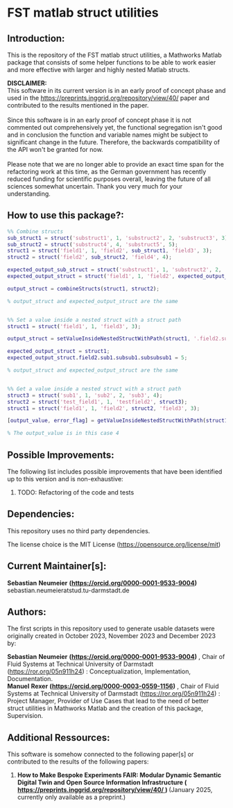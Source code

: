 <!-- heading declaration and main RDFa data declaration in HTML-->
<div xmlns:schema="https://schema.org/" typeof="schema:SoftwareSourceCode" id="software-1">
   <h1 property="schema:name">FST matlab struct utilities</h1>
   <meta property="schema:codeRepository" content="https://github.com/test123-all/fst-matlab-struct-utilities">
   <meta property="schema:codeSampleType" content="full solution">
   <meta property="schema:license" content="https://opensource.org/license/mit">
   <meta property="schema:programmingLanguage" content="Matlab">
   <h2>Introduction:</h2>
   <p property="schema:description">
      This is the repository of the FST matlab struct utilities, a Mathworks Matlab package that consists of some helper
      functions to be able to work easier and more effective with larger and highly nested Matlab structs.
   </p>
</div>


<b>DISCLAIMER:</b> <br>
This software in its current version is in an early proof of concept phase and used in the
https://preprints.inggrid.org/repository/view/40/ paper and contributed to the results mentioned in the paper.<br>
<br>
Since this software is in an early proof of concept phase it is not commented out comprehensively yet,
the functional segregation isn't good and in conclusion the function and variable names might be subject to
significant change in the future. Therefore, the backwards compatibility of the API won't be granted for now. <br>
<br>
Please note that we are no longer able to provide an exact time span for the refactoring work at this time, as the
German government has recently reduced funding for scientific purposes overall, leaving the future of all sciences
somewhat uncertain. Thank you very much for your understanding. <br>


## How to use this package?:
```matlab
%% Combine structs
sub_struct1 = struct('substruct1', 1, 'substruct2', 2, 'substruct3', 3);
sub_struct2 = struct('substruct4', 4, 'substruct5', 5);
struct1 = struct('field1', 1, 'field2', sub_struct1, 'field3', 3);
struct2 = struct('field2', sub_struct2, 'field4', 4);

expected_output_sub_struct = struct('substruct1', 1, 'substruct2', 2, 'substruct3', 3, 'substruct4', 4, 'substruct5', 5);
expected_output_struct = struct('field1', 1, 'field2', expected_output_sub_struct, 'field3', 3, 'field4', 4);

output_struct = combineStructs(struct1, struct2);

% output_struct and expected_output_struct are the same


%% Set a value inside a nested struct with a struct path
struct1 = struct('field1', 1, 'field3', 3);

output_struct = setValueInsideNestedStructWithPath(struct1, '.field2.sub1.subsub1.subsubsub1', 5);

expected_output_struct = struct1;
expected_output_struct.field2.sub1.subsub1.subsubsub1 = 5;

% output_struct and expected_output_struct are the same


%% Get a value inside a nested struct with a struct path
struct3 = struct('sub1', 1, 'sub2', 2, 'sub3', 4);
struct2 = struct('test_field1', 1, 'testfield2', struct3);
struct1 = struct('field1', 1, 'field2', struct2, 'field3', 3);

[output_value, error_flag] = getValueInsideNestedStructWithPath(struct1, '.field2.testfield2.sub3');

% The output_value is in this case 4


```

## Possible Improvements:
The following list includes possible improvements that have been identified up to this version and is non-exhaustive:
1. TODO: Refactoring of the code and tests


## Dependencies:
This repository uses no third party dependencies.

The license choice is the MIT License (https://opensource.org/license/mit)


<!-- maintainer- and creator- RDFa data declaration in HTML-->
<div xmlns:schema="https://schema.org/" about="#software-1">
    <h2>Current Maintainer[s]:</h2>
    <div typeof="schema:Person">
        <strong property="schema:givenName">Sebastian</strong>
        <strong property="schema:familyName">Neumeier</strong>
        <strong>(<a href="https://orcid.org/0000-0001-9533-9004" property="schema:identifier">https://orcid.org/0000-0001-9533-9004</a>)</strong>
        <span property="schema:email">sebastian.neumeieratstud.tu-darmstadt.de</span>
    </div>
    <h2>Authors:</h2>
    <p xmlns:dcterms="http://purl.org/dc/terms/">The first scripts in this repository used to generate usable datasets
        were originally created in
        <span property="dcterms:date" content="2023-10-01">October 2023</span>,
        <span property="dcterms:date" content="2023-10-01">November 2023</span>
        and
        <span property="dcterms:date" content="2023-10-01">December 2023</span>
        by:
    </p>
    <div typeof="schema:Person">
        <strong property="schema:givenName">Sebastian</strong>
        <strong property="schema:familyName">Neumeier</strong>
        <strong>(<a href="https://orcid.org/0000-0001-9533-9004" property="schema:identifier">https://orcid.org/0000-0001-9533-9004</a>)</strong>
        , <span property="schema:affiliation">
            Chair of Fluid Systems at Technical University of Darmstadt
            (<a href="https://ror.org/05n911h24">https://ror.org/05n911h24</a>)
        </span>
        : <span property="schema:role">Conceptualization, Implementation, Documentation</span>.
    </div>
    <div typeof="schema:Person">
        <strong property="schema:givenName">Manuel</strong>
        <strong property="schema:familyName">Rexer</strong>
        <strong>(<a href="https://orcid.org/0000-0003-0559-1156" property="schema:identifier">https://orcid.org/0000-0003-0559-1156</a>)</strong>
        , <span property="schema:affiliation">
            Chair of Fluid Systems at Technical University of Darmstadt
            (<a href="https://ror.org/05n911h24">https://ror.org/05n911h24</a>)
        </span>
        : <span property="schema:role">Project Manager, Provider of Use Cases that lead to the need of better struct utilities in Mathworks Matlab and the creation of this package, Supervision</span>.
    </div>
</div>


## Additional Ressources:
This software is somehow connected to the following paper[s] or contributed to the results of the following papers:
<ol>
   <li>
       <div>
           <strong>
               <span property="schema:name">How to Make Bespoke Experiments FAIR: Modular Dynamic Semantic Digital Twin and Open Source Information Infrastructure</span>
               <span>(</span>
               <a property="schema:relatedLink" href="https://preprints.inggrid.org/repository/view/40/" typeof="schema:Article">
                   <span>https://preprints.inggrid.org/repository/view/40/</span>
               </a>
               <span>)</span>
           </strong>
           <span>(January 2025, currently only available as a preprint.)</span>
       </div>
   </li>
</ol>
